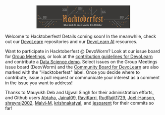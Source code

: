<p align="center">
  <img width=60% height=60% src="https://github.com/devoworm/Open-Data-Day/blob/master/Hacktoberfest%202020/hacktoberfest.png">
</p>

Welcome to Hacktoberfest! Details coming soon! In the meanwhile, check out our [DevoLearn](http://www.github.com/devolearn) repositories and our [DevoLearn AI](https://devoworm.github.io/DevoWormAi/) resources.

Want to participate in Hacktoberfest @ DevoWorm? Look at our issue board for [Group Meetings](https://github.com/devoworm/Group-Meetings/projects/1), or look at the [contribution guidelines for DevoLearn](https://github.com/DevoLearn/Contribution_guidelines/blob/master/contribution.md) and contribute a [Data Science demo](https://github.com/DevoLearn/data-science-demos). Select issues on the Group Meetings issue board (DeovWorm) and the [Community Board for DevoLearn](https://github.com/DevoLearn/Community-Board/projects/1) are also marked with the "Hacktoberfest" label. Once you decide where to contribute, issue a pull request or communicate your interest as a comment in the issue you want to address!

Thanks to Mauyukh Deb and Ujjwal Singh for their administration efforts, and Github users [Abtaha](https://github.com/Abtaha), [Jainal09](https://github.com/Jaina109), [RaviKarri](https://github.com/RaviKarri), [RudRajit1729](https://github.com/RudRajit1729), [Joel-Hanson](https://github.com/Joel-Hanson), [shreyraj2002](https://github.com/shreyra2002), [Malvi-M](https://github.com/Malvi-M), [krishnakatyal](https://github.com/krishnakatyal), and [jesparent](https://github.com/jesparent) for their commits so far!
